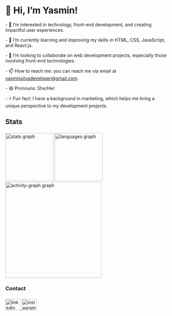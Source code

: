 <h1 align="left">👋 Hi, I’m Yasmin!</h1>

<p align="left">- 👀 I’m interested in technology, front-end development, and creating impactful user experiences.</p>
<p align="left">- 🌱 I’m currently learning and improving my skills in HTML, CSS, JavaScript, and React.js.</p> 
<p align="left">- 💞️ I’m looking to collaborate on web development projects, especially those involving front-end technologies.</p>
<p align="left">- 📫 How to reach me: you can reach me via email at <a href="mailto:yasminsilvadeveloper@gmail.com">yasminsilvadeveloper@gmail.com</a>.</p>
<p align="left">- 😄 Pronouns: She/Her</p>
<p align="left">- ⚡ Fun fact: I have a background in marketing, which helps me bring a unique perspective to my development projects.</p>

<h2 align="left">Stats</h2>

###

<div align="left">
  <img src="https://github-readme-stats.vercel.app/api?username=yasminsilva1&hide_title=false&hide_rank=false&show_icons=true&include_all_commits=true&count_private=true&disable_animations=false&theme=merko&locale=en&hide_border=false&order=1" height="150" alt="stats graph"  />
  <img src="https://github-readme-stats.vercel.app/api/top-langs?username=yasminsilva1&locale=en&hide_title=false&layout=compact&card_width=320&langs_count=5&theme=merko&hide_border=false&order=2" height="150" alt="languages graph"  />
  <img src="https://github-readme-activity-graph.vercel.app/graph?username=yasminsilva1&radius=16&theme=merko&area=true&order=5" height="300" alt="activity-graph graph"  />
</div>

###

<h3 align="left">Contact</h3>

###

<div align="left">
  <a href="https://www.linkedin.com/in/yasminsilvadev/" target="_blank">
    <img src="https://raw.githubusercontent.com/maurodesouza/profile-readme-generator/master/src/assets/icons/social/linkedin/default.svg" width="47" height="35" alt="linkedin logo"  />
  </a>
  <a href="https://www.instagram.com/_yasminluana/" target="_blank">
    <img src="https://raw.githubusercontent.com/maurodesouza/profile-readme-generator/master/src/assets/icons/social/instagram/default.svg" width="47" height="35" alt="instagram logo"  />
  </a>
</div>

###

<!---
yasminsilva1/yasminsilva1 is a ✨ special ✨ repository because its `README.md` (this file) appears on your GitHub profile.
You can click the Preview link to take a look at your changes.
--->
